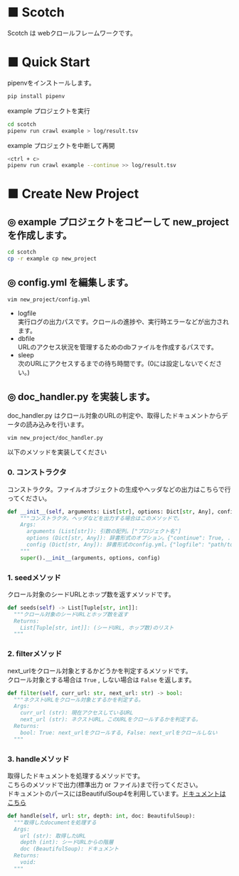 # ■ Scotch
Scotch は webクロールフレームワークです。<br>

# ■ Quick Start

pipenvをインストールします。<br>
```bash
pip install pipenv
```

example プロジェクトを実行<br>
```bash
cd scotch
pipenv run crawl example > log/result.tsv
```

example プロジェクトを中断して再開<br>
```bash
<ctrl + c>
pipenv run crawl example --continue >> log/result.tsv
```

# ■ Create New Project
## ◎ example プロジェクトをコピーして new_project を作成します。
```bash
cd scotch
cp -r example cp new_project
```

## ◎ config.yml を編集します。
```bash
vim new_project/config.yml
```
- logfile<br>
実行ログの出力パスです。クロールの進捗や、実行時エラーなどが出力されます。
- dbfile<br>
URLのアクセス状況を管理するためのdbファイルを作成するパスです。
- sleep<br>
次のURLにアクセスするまでの待ち時間です。(0には設定しないでください。)

## ◎ doc_handler.py を実装します。
doc_handler.py はクロール対象のURLの判定や、取得したドキュメントからデータの読み込みを行います。<br>
```bash
vim new_project/doc_handler.py
```

以下のメソッドを実装してください<br>
### 0. コンストラクタ
コンストラクタ。ファイルオブジェクトの生成やヘッダなどの出力はこちらで行ってください。<br>
```python
def __init__(self, arguments: List[str], options: Dict[str, Any], config: Dict[str, Any]):
    """コンストラクタ。ヘッダなどを出力する場合はこのメソッドで。
    Args:
      arguments (List[str]): 引数の配列。["プロジェクト名"]
      options (Dict[str, Any]): 辞書形式のオプション。{"continue": True, ...}
      config (Dict[str, Any]): 辞書形式のconfig.yml。{"logfile": "path/to/log", ...}
    """
    super().__init__(arguments, options, config)
```

### 1. seedメソッド
クロール対象のシードURLとホップ数を返すメソッドです。<br>
```python
def seeds(self) -> List[Tuple[str, int]]:
  """クロール対象のシードURLとホップ数を返す
  Returns:
    List[Tuple[str, int]]: (シードURL, ホップ数)のリスト
  """
```

### 2. filterメソッド
next_urlをクロール対象とするかどうかを判定するメソッドです。<br>
クロール対象とする場合は `True` , しない場合は `False` を返します。<br>
```python
def filter(self, curr_url: str, next_url: str) -> bool:
  """ネクストURLをクロール対象とするかを判定する。
  Args:
    curr_url (str): 現在アクセスしているURL
    next_url (str): ネクストURL。このURLをクロールするかを判定する。
  Returns:
    bool: True: next_urlをクロールする, False: next_urlをクロールしない
  """
```

### 3. handleメソッド
取得したドキュメントを処理するメソッドです。<br>
こちらのメソッドで出力(標準出力 or ファイル)まで行ってください。<br>
ドキュメントのパースにはBeautifulSoup4を利用しています。[ドキュメントはこちら](https://www.crummy.com/software/BeautifulSoup/bs4/doc/)<br>
```python
def handle(self, url: str, depth: int, doc: BeautifulSoup):
  """取得したdocumentを処理する
  Args:
    url (str): 取得したURL
    depth (int): シードURLからの階層
    doc (BeautifulSoup): ドキュメント
  Returns:
    void:
  """
```